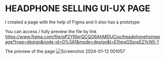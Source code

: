 # HEADPHONE SELLING UI-UX PAGE 
I created a page with the help of Figma 
and it also has a prototype 

You can access / fully preview the file by link 
https://www.figma.com/file/qP2YRIerQCQO6AhMElUCoo/headphonehomepage?type=design&node-id=0%3A1&mode=design&t=E1hpgOSsrpE2YcN5-1

The preview of the page 
![Screenshot 2024-01-12 001057](https://github.com/Indranil102/headphone_selling-_page/assets/115712973/87bfe116-887f-4545-9551-60888319686f)
